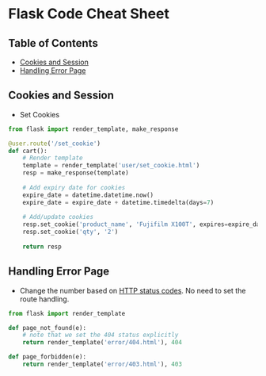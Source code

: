# Flask Code Cheat Sheet

## Table of Contents
- [Cookies and Session](#cookies-and-session)
- [Handling Error Page](#handling-error-page)

## Cookies and Session
- Set Cookies
```python
from flask import render_template, make_response

@user.route('/set_cookie')
def cart():
    # Render template
    template = render_template('user/set_cookie.html')
    resp = make_response(template)
    
    # Add expiry date for cookies
    expire_date = datetime.datetime.now()
    expire_date = expire_date + datetime.timedelta(days=7)
    
    # Add/update cookies
    resp.set_cookie('product_name', 'Fujifilm X100T', expires=expire_date)
    resp.set_cookie('qty', '2')
    
    return resp
```

## Handling Error Page
- Change the number based on [HTTP status codes](https://en.wikipedia.org/wiki/List_of_HTTP_status_codes). No need to set the route handling.
```python
from flask import render_template

def page_not_found(e):
    # note that we set the 404 status explicitly
    return render_template('error/404.html'), 404

def page_forbidden(e):
    return render_template('error/403.html'), 403
```

